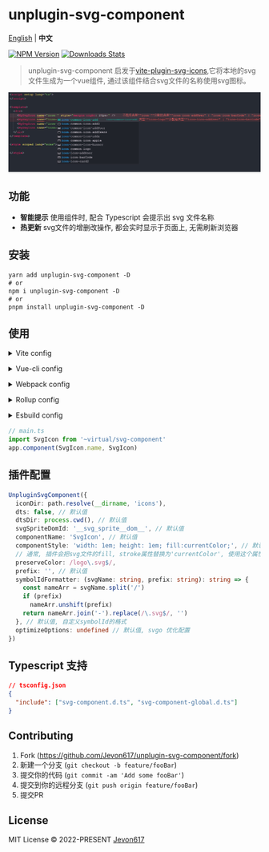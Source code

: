 # unplugin-svg-component

[English](./README.md) | **中文**

[![NPM Version][npm-image]][npm-url]
[![Downloads Stats][npm-downloads]][npm-url]

> unplugin-svg-component 启发于[vite-plugin-svg-icons](https://github.com/vbenjs/vite-plugin-svg-icons),它将本地的svg文件生成为一个vue组件, 通过该组件结合svg文件的名称使用svg图标。

![image](./images/intellisense.jpg)

## 功能

* **智能提示** 使用组件时, 配合 Typescript 会提示出 svg 文件名称
* **热更新** svg文件的增删改操作, 都会实时显示于页面上, 无需刷新浏览器

## 安装 

```shell
yarn add unplugin-svg-component -D
# or
npm i unplugin-svg-component -D
# or
pnpm install unplugin-svg-component -D
```

## 使用

<details>
<summary>Vite config</summary><br>

```ts
// vite.config.ts
import UnpluginSvgComponent from 'unplugin-svg-component/vite'
export default defineConfig({
  plugins: [
    UnpluginSvgComponent({ /* options */ })
  ],
})
```
<br></details>


<details>
<summary>Vue-cli config</summary><br>

```js
// vue.config.js
const { defineConfig } = require('@vue/cli-service')
const UnpluginSvgComponent = require('unplugin-svg-component/webpack').default

module.exports = defineConfig({
  configureWebpack: {
    plugins: [
      UnpluginSvgComponent({ /* options */ })
    ]
  }
})
```
<br></details>

<details>
<summary>Webpack config</summary><br>

```js
// webpack.config.js
const UnpluginSvgComponent = require('unplugin-svg-component/webpack').default

module.exports = {
  /* ... */
  plugins: [
    UnpluginSvgComponent({ /* options */ }),
  ],
}
```
<br></details>

<details>
<summary>Rollup config</summary><br>

```js
// rollup.config.js
import UnpluginSvgComponent from 'unplugin-svg-component/rollup'

export default {
  plugins: [
    UnpluginSvgComponent({ /* options */ }),
  ],
}
```
<br></details>

<details>
<summary>Esbuild config</summary><br>

```js
// esbuild.config.js
import { build } from 'esbuild'
import UnpluginSvgComponent from 'unplugin-svg-component/esbuild'

build({
  /* ... */
  plugins: [
    UnpluginSvgComponent({
      /* options */
    }),
  ],
})
```
<br></details>

```ts
// main.ts
import SvgIcon from '~virtual/svg-component'
app.component(SvgIcon.name, SvgIcon)
```

## 插件配置

```ts
UnpluginSvgComponent({
  iconDir: path.resolve(__dirname, 'icons'),
  dts: false, // 默认值
  dtsDir: process.cwd(), // 默认值
  svgSpriteDomId: '__svg_sprite__dom__', // 默认值
  componentName: 'SvgIcon', // 默认值
  componentStyle: 'width: 1em; height: 1em; fill:currentColor;', // 默认值
  // 通常, 插件会把svg文件的fill, stroke属性替换为'currentColor', 使用这个属性可以让插件保留svg原来的颜色
  preserveColor: /logo\.svg$/,
  prefix: '', // 默认值
  symbolIdFormatter: (svgName: string, prefix: string): string => {
    const nameArr = svgName.split('/')
    if (prefix)
      nameArr.unshift(prefix)
    return nameArr.join('-').replace(/\.svg$/, '')
  }, // 默认值, 自定义symbolId的格式
  optimizeOptions: undefined // 默认值, svgo 优化配置
})
```

## Typescript 支持
```json
// tsconfig.json
{
  "include": ["svg-component.d.ts", "svg-component-global.d.ts"]
}
```

## Contributing

1. Fork (<https://github.com/Jevon617/unplugin-svg-component/fork>)
2. 新建一个分支 (`git checkout -b feature/fooBar`)
3. 提交你的代码 (`git commit -am 'Add some fooBar'`)
4. 提交到你的远程分支 (`git push origin feature/fooBar`)
5. 提交PR

## License
MIT License © 2022-PRESENT [Jevon617](https://github.com/Jevon617)


<!-- Markdown link & img dfn's -->
[npm-image]: https://img.shields.io/npm/v/unplugin-svg-component.svg?style=flat-square
[npm-url]: https://npmjs.org/package/unplugin-svg-component
[npm-downloads]: https://img.shields.io/npm/dm/unplugin-svg-component.svg?style=flat-square
[travis-image]: https://img.shields.io/travis/dbader/node-datadog-metrics/master.svg?style=flat-square
[travis-url]: https://travis-ci.org/dbader/node-datadog-metrics
[wiki]: https://github.com/yourname/yourproject/wiki
